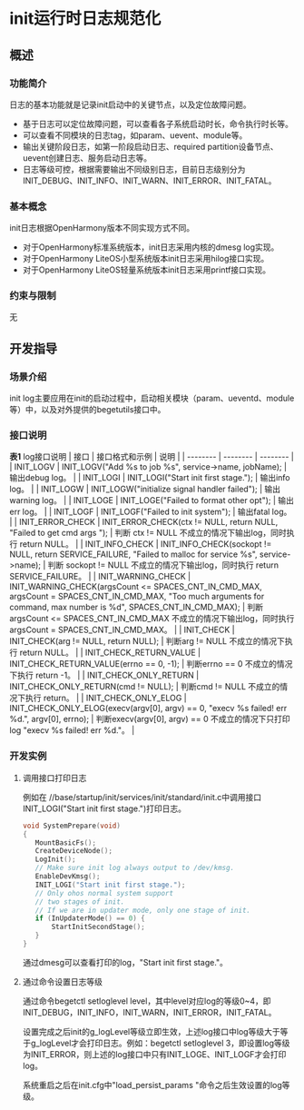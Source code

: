 # init运行时日志规范化
## 概述
### 功能简介
日志的基本功能就是记录init启动中的关键节点，以及定位故障问题。
- 基于日志可以定位故障问题，可以查看各子系统启动时长，命令执行时长等。
- 可以查看不同模块的日志tag，如param、uevent、module等。
- 输出关键阶段日志，如第一阶段启动日志、required partition设备节点、uevent创建日志、服务启动日志等。
- 日志等级可控，根据需要输出不同级别日志，目前日志级别分为INIT_DEBUG、INIT_INFO、INIT_WARN、INIT_ERROR、INIT_FATAL。

### 基本概念

init日志根据OpenHarmony版本不同实现方式不同。
- 对于OpenHarmony标准系统版本，init日志采用内核的dmesg log实现。
- 对于OpenHarmony LiteOS小型系统版本init日志采用hilog接口实现。
- 对于OpenHarmony LiteOS轻量系统版本init日志采用printf接口实现。

### 约束与限制
无

## 开发指导
### 场景介绍
init log主要应用在init的启动过程中，启动相关模块（param、ueventd、module等）中，以及对外提供的begetutils接口中。

### 接口说明

**表1** log接口说明
   | 接口 | 接口格式和示例 | 说明 |
   | -------- | -------- | -------- |
   | INIT_LOGV | INIT_LOGV("Add %s to job %s", service->name, jobName); | 输出debug log。 |
   | INIT_LOGI | INIT_LOGI("Start init first stage."); | 输出info log。 |
   | INIT_LOGW | INIT_LOGW("initialize signal handler failed"); | 输出warning log。 |
   | INIT_LOGE | INIT_LOGE("Failed to format other opt"); | 输出err log。 |
   | INIT_LOGF | INIT_LOGF("Failed to init system"); | 输出fatal log。 |
   | INIT_ERROR_CHECK | INIT_ERROR_CHECK(ctx != NULL, return NULL, "Failed to get cmd args "); | 判断 ctx != NULL 不成立的情况下输出log，同时执行 return NULL。 |
   | INIT_INFO_CHECK | INIT_INFO_CHECK(sockopt != NULL, return SERVICE_FAILURE, "Failed to malloc for service %s", service->name); | 判断 sockopt != NULL 不成立的情况下输出log，同时执行 return SERVICE_FAILURE。 |
   | INIT_WARNING_CHECK | INIT_WARNING_CHECK(argsCount <= SPACES_CNT_IN_CMD_MAX, argsCount = SPACES_CNT_IN_CMD_MAX, "Too much arguments for command, max number is %d", SPACES_CNT_IN_CMD_MAX); | 判断 argsCount <= SPACES_CNT_IN_CMD_MAX 不成立的情况下输出log，同时执行 argsCount = SPACES_CNT_IN_CMD_MAX。 |
   | INIT_CHECK | INIT_CHECK(arg != NULL, return NULL); | 判断arg != NULL 不成立的情况下执行 return NULL。 |
   | INIT_CHECK_RETURN_VALUE | INIT_CHECK_RETURN_VALUE(errno == 0, -1); | 判断errno == 0 不成立的情况下执行 return -1。 |
   | INIT_CHECK_ONLY_RETURN | INIT_CHECK_ONLY_RETURN(cmd != NULL); | 判断cmd != NULL 不成立的情况下执行 return。 |
   | INIT_CHECK_ONLY_ELOG | INIT_CHECK_ONLY_ELOG(execv(argv[0], argv) == 0, "execv %s failed! err %d.", argv[0], errno); | 判断execv(argv[0], argv) == 0 不成立的情况下只打印log "execv %s failed! err %d."。 |

### 开发实例

   1. 调用接口打印日志

      例如在 //base/startup/init/services/init/standard/init.c中调用接口INIT_LOGI("Start init first stage.")打印日志。
       ```c
       void SystemPrepare(void)
       {
          MountBasicFs();
          CreateDeviceNode();
          LogInit();
          // Make sure init log always output to /dev/kmsg.
          EnableDevKmsg();
          INIT_LOGI("Start init first stage.");
          // Only ohos normal system support
          // two stages of init.
          // If we are in updater mode, only one stage of init.
          if (InUpdaterMode() == 0) {
              StartInitSecondStage();
          }
       }
       ```
      通过dmesg可以查看打印的log，"Start init first stage."。

  2. 通过命令设置日志等级

     通过命令begetctl setloglevel level，其中level对应log的等级0~4，即INIT_DEBUG，INIT_INFO，INIT_WARN，INIT_ERROR，INIT_FATAL。
  
     设置完成之后init的g_logLevel等级立即生效，上述log接口中log等级大于等于g_logLevel才会打印日志。例如：begetctl setloglevel 3，即设置log等级为INIT_ERROR，则上述的log接口中只有INIT_LOGE、INIT_LOGF才会打印log。

     系统重启之后在init.cfg中"load_persist_params "命令之后生效设置的log等级。
   
